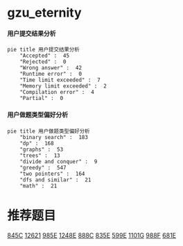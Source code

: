 # gzu_eternity

<!-- tabs:start -->



#### **用户提交结果分析**

```mermaid
pie title 用户提交结果分析
    "Accepted" :  45
    "Rejected" :  0
    "Wrong answer" :  42
    "Runtime error" :  0
    "Time limit exceeded" :  7
    "Memory limit exceeded" :  2
    "Compilation error" :  4
    "Partial" :  0
```

#### **用户做题类型偏好分析**

```mermaid
pie title 用户做题类型偏好分析
    "binary search" :  183
    "dp" :  168
    "graphs" :  53
    "trees" :  13
    "divide and conquer" :  9
    "greedy" :  547
    "two pointers" :  164
    "dfs and similar" :  21
    "math" :  21
```



<!-- tabs:end -->
# 推荐题目
[845C](https://codeforces.com/contest/845/problem/C)
[12621](https://codeforces.com/contest/1262/problem/1)
[985E](https://codeforces.com/contest/985/problem/E)
[1248E](https://codeforces.com/contest/1248/problem/E)
[888C](https://codeforces.com/contest/888/problem/C)
[835E](https://codeforces.com/contest/835/problem/E)
[599E](https://codeforces.com/contest/599/problem/E)
[1101G](https://codeforces.com/contest/1101/problem/G)
[988F](https://codeforces.com/contest/988/problem/F)
[681E](https://codeforces.com/contest/681/problem/E)
